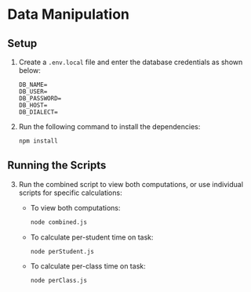 # Data Manipulation

## Setup

1. Create a `.env.local` file and enter the database credentials as shown below:

   ```env
   DB_NAME=
   DB_USER=
   DB_PASSWORD=
   DB_HOST=
   DB_DIALECT=
   ```

2. Run the following command to install the dependencies:

   ```bash
   npm install
   ```

## Running the Scripts

3. Run the combined script to view both computations, or use individual scripts for specific calculations:

   - To view both computations:

     ```bash
     node combined.js
     ```

   - To calculate per-student time on task:

     ```bash
     node perStudent.js
     ```

   - To calculate per-class time on task:
     ```bash
     node perClass.js
     ```
